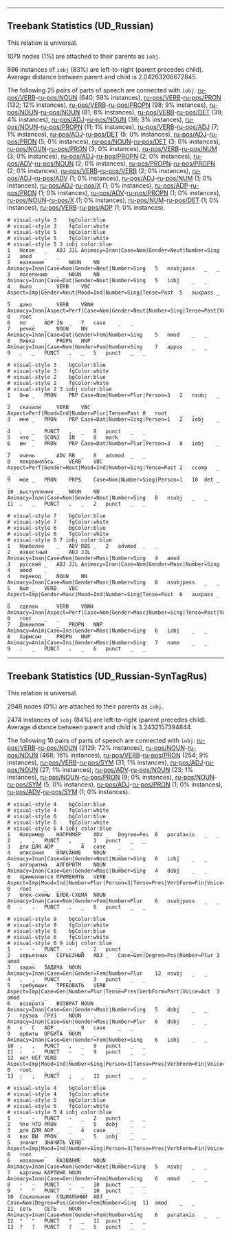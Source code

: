 

--------------------------------------------------------------------------------

## Treebank Statistics (UD_Russian)

This relation is universal.

1079 nodes (1%) are attached to their parents as `iobj`.

896 instances of `iobj` (83%) are left-to-right (parent precedes child).
Average distance between parent and child is 2.04263206672845.

The following 25 pairs of parts of speech are connected with `iobj`: [ru-pos/VERB]()-[ru-pos/NOUN]() (640; 59% instances), [ru-pos/VERB]()-[ru-pos/PRON]() (132; 12% instances), [ru-pos/VERB]()-[ru-pos/PROPN]() (98; 9% instances), [ru-pos/NOUN]()-[ru-pos/NOUN]() (81; 8% instances), [ru-pos/VERB]()-[ru-pos/DET]() (39; 4% instances), [ru-pos/ADJ]()-[ru-pos/NOUN]() (36; 3% instances), [ru-pos/NOUN]()-[ru-pos/PROPN]() (11; 1% instances), [ru-pos/VERB]()-[ru-pos/ADJ]() (7; 1% instances), [ru-pos/ADJ]()-[ru-pos/DET]() (5; 0% instances), [ru-pos/ADJ]()-[ru-pos/PRON]() (5; 0% instances), [ru-pos/NOUN]()-[ru-pos/DET]() (3; 0% instances), [ru-pos/NOUN]()-[ru-pos/PRON]() (3; 0% instances), [ru-pos/VERB]()-[ru-pos/NUM]() (3; 0% instances), [ru-pos/ADJ]()-[ru-pos/PROPN]() (2; 0% instances), [ru-pos/ADV]()-[ru-pos/NOUN]() (2; 0% instances), [ru-pos/PROPN]()-[ru-pos/PROPN]() (2; 0% instances), [ru-pos/VERB]()-[ru-pos/VERB]() (2; 0% instances), [ru-pos/ADJ]()-[ru-pos/ADV]() (1; 0% instances), [ru-pos/ADJ]()-[ru-pos/NUM]() (1; 0% instances), [ru-pos/ADJ]()-[ru-pos/X]() (1; 0% instances), [ru-pos/ADP]()-[ru-pos/PRON]() (1; 0% instances), [ru-pos/ADV]()-[ru-pos/PROPN]() (1; 0% instances), [ru-pos/NOUN]()-[ru-pos/X]() (1; 0% instances), [ru-pos/NUM]()-[ru-pos/DET]() (1; 0% instances), [ru-pos/VERB]()-[ru-pos/ADP]() (1; 0% instances).


~~~ conllu
# visual-style 3	bgColor:blue
# visual-style 3	fgColor:white
# visual-style 5	bgColor:blue
# visual-style 5	fgColor:white
# visual-style 5 3 iobj	color:blue
1	Новое	_	ADJ	JJL	Animacy=Inan|Case=Nom|Gender=Neut|Number=Sing	2	amod	_	_
2	название	_	NOUN	NN	Animacy=Inan|Case=Nom|Gender=Neut|Number=Sing	5	nsubjpass	_	_
3	поселению	_	NOUN	NN	Animacy=Inan|Case=Dat|Gender=Neut|Number=Sing	5	iobj	_	_
4	было	_	VERB	VBC	Aspect=Imp|Gender=Neut|Mood=Ind|Number=Sing|Tense=Past	5	auxpass	_	_
5	дано	_	VERB	VBNH	Animacy=Inan|Aspect=Perf|Case=Nom|Gender=Neut|Number=Sing|Tense=Past|Voice=Pass	0	root	_	_
6	по	_	ADP	IN	_	7	case	_	_
7	речке	_	NOUN	NN	Animacy=Inan|Case=Dat|Gender=Fem|Number=Sing	5	nmod	_	_
8	Пивка	_	PROPN	NNP	Animacy=Inan|Case=Nom|Gender=Fem|Number=Sing	7	appos	_	_
9	.	_	PUNCT	.	_	5	punct	_	_

~~~


~~~ conllu
# visual-style 3	bgColor:blue
# visual-style 3	fgColor:white
# visual-style 2	bgColor:blue
# visual-style 2	fgColor:white
# visual-style 2 3 iobj	color:blue
1	Они	_	PRON	PRP	Case=Nom|Number=Plur|Person=3	2	nsubj	_	_
2	сказали	_	VERB	VBC	Aspect=Perf|Mood=Ind|Number=Plur|Tense=Past	0	root	_	_
3	мне	_	PRON	PRP	Case=Dat|Number=Sing|Person=1	2	iobj	_	_
4	,	_	PUNCT	,	_	8	punct	_	_
5	что	_	SCONJ	IN	_	8	mark	_	_
6	им	_	PRON	PRP	Case=Dat|Number=Plur|Person=3	8	iobj	_	_
7	очень	_	ADV	RB	_	8	advmod	_	_
8	понравилось	_	VERB	VBC	Aspect=Perf|Gender=Neut|Mood=Ind|Number=Sing|Tense=Past	2	ccomp	_	_
9	мое	_	PRON	PRP$	Case=Nom|Number=Sing|Person=1	10	det	_	_
10	выступление	_	NOUN	NN	Animacy=Inan|Case=Nom|Gender=Neut|Number=Sing	8	nsubj	_	_
11	.	_	PUNCT	.	_	2	punct	_	_

~~~


~~~ conllu
# visual-style 7	bgColor:blue
# visual-style 7	fgColor:white
# visual-style 6	bgColor:blue
# visual-style 6	fgColor:white
# visual-style 6 7 iobj	color:blue
1	Наиболее	_	ADV	RBS	_	2	advmod	_	_
2	известный	_	ADJ	JJL	Animacy=Inan|Case=Nom|Gender=Masc|Number=Sing	4	amod	_	_
3	русский	_	ADJ	JJL	Animacy=Inan|Case=Nom|Gender=Masc|Number=Sing	4	amod	_	_
4	перевод	_	NOUN	NN	Animacy=Inan|Case=Nom|Gender=Masc|Number=Sing	6	nsubjpass	_	_
5	был	_	VERB	VBC	Aspect=Imp|Gender=Masc|Mood=Ind|Number=Sing|Tense=Past	6	auxpass	_	_
6	сделан	_	VERB	VBNH	Animacy=Inan|Aspect=Perf|Case=Nom|Gender=Masc|Number=Sing|Tense=Past|Voice=Pass	0	root	_	_
7	Даниилом	_	PROPN	NNP	Animacy=Anim|Case=Ins|Gender=Masc|Number=Sing	6	iobj	_	_
8	Хармсом	_	PROPN	NNP	Animacy=Anim|Case=Ins|Gender=Masc|Number=Sing	7	name	_	_
9	.	_	PUNCT	.	_	6	punct	_	_

~~~




--------------------------------------------------------------------------------

## Treebank Statistics (UD_Russian-SynTagRus)

This relation is universal.

2948 nodes (0%) are attached to their parents as `iobj`.

2474 instances of `iobj` (84%) are left-to-right (parent precedes child).
Average distance between parent and child is 3.2432157394844.

The following 10 pairs of parts of speech are connected with `iobj`: [ru-pos/VERB]()-[ru-pos/NOUN]() (2129; 72% instances), [ru-pos/NOUN]()-[ru-pos/NOUN]() (468; 16% instances), [ru-pos/VERB]()-[ru-pos/PRON]() (254; 9% instances), [ru-pos/VERB]()-[ru-pos/SYM]() (31; 1% instances), [ru-pos/ADJ]()-[ru-pos/NOUN]() (27; 1% instances), [ru-pos/ADV]()-[ru-pos/NOUN]() (23; 1% instances), [ru-pos/NOUN]()-[ru-pos/PRON]() (9; 0% instances), [ru-pos/NOUN]()-[ru-pos/SYM]() (5; 0% instances), [ru-pos/ADJ]()-[ru-pos/PRON]() (1; 0% instances), [ru-pos/ADV]()-[ru-pos/SYM]() (1; 0% instances).


~~~ conllu
# visual-style 4	bgColor:blue
# visual-style 4	fgColor:white
# visual-style 6	bgColor:blue
# visual-style 6	fgColor:white
# visual-style 6 4 iobj	color:blue
1	Например	НАПРИМЕР	ADV	_	Degree=Pos	6	parataxis	_	_
2	,	,	PUNCT	,	_	1	punct	_	_
3	для	ДЛЯ	ADP	_	_	4	case	_	_
4	описания	ОПИСАНИЕ	NOUN	_	Animacy=Inan|Case=Gen|Gender=Neut|Number=Sing	6	iobj	_	_
5	алгоритма	АЛГОРИТМ	NOUN	_	Animacy=Inan|Case=Gen|Gender=Masc|Number=Sing	4	dobj	_	_
6	применяются	ПРИМЕНЯТЬ	VERB	_	Aspect=Imp|Mood=Ind|Number=Plur|Person=3|Tense=Pres|VerbForm=Fin|Voice=Pass	0	root	_	_
7	блок-схемы	БЛОК-СХЕМА	NOUN	_	Animacy=Inan|Case=Nom|Gender=Fem|Number=Plur	6	nsubjpass	_	_
8	.	.	PUNCT	.	_	6	punct	_	_

~~~


~~~ conllu
# visual-style 9	bgColor:blue
# visual-style 9	fgColor:white
# visual-style 6	bgColor:blue
# visual-style 6	fgColor:white
# visual-style 6 9 iobj	color:blue
1	-	-	PUNCT	-	_	2	punct	_	_
2	серьезных	СЕРЬЕЗНЫЙ	ADJ	_	Case=Gen|Degree=Pos|Number=Plur	3	amod	_	_
3	задач	ЗАДАЧА	NOUN	_	Animacy=Inan|Case=Gen|Gender=Fem|Number=Plur	12	nsubj	_	_
4	,	,	PUNCT	,	_	3	punct	_	_
5	требующих	ТРЕБОВАТЬ	VERB	_	Aspect=Imp|Case=Gen|Number=Plur|Tense=Pres|VerbForm=Part|Voice=Act	3	amod	_	_
6	возврата	ВОЗВРАТ	NOUN	_	Animacy=Inan|Case=Gen|Gender=Masc|Number=Sing	5	dobj	_	_
7	грузов	ГРУЗ	NOUN	_	Animacy=Inan|Case=Gen|Gender=Masc|Number=Plur	6	dobj	_	_
8	с	С	ADP	_	_	9	case	_	_
9	орбиты	ОРБИТА	NOUN	_	Animacy=Inan|Case=Gen|Gender=Fem|Number=Sing	6	iobj	_	_
10	,	,	PUNCT	,	_	9	punct	_	_
11	-	-	PUNCT	-	_	9	punct	_	_
12	нет	НЕТ	VERB	_	Aspect=Imp|Mood=Ind|Number=Sing|Person=3|Tense=Pres|VerbForm=Fin|Voice=Act	0	root	_	_
13	;	;	PUNCT	;	_	12	punct	_	_

~~~


~~~ conllu
# visual-style 4	bgColor:blue
# visual-style 4	fgColor:white
# visual-style 5	bgColor:blue
# visual-style 5	fgColor:white
# visual-style 5 4 iobj	color:blue
1	-	-	PUNCT	-	_	2	punct	_	_
2	Что	ЧТО	PRON	_	_	5	dobj	_	_
3	для	ДЛЯ	ADP	_	_	4	case	_	_
4	вас	ВЫ	PRON	_	_	5	iobj	_	_
5	значит	ЗНАЧИТЬ	VERB	_	Aspect=Imp|Mood=Ind|Number=Sing|Person=3|Tense=Pres|VerbForm=Fin|Voice=Act	0	root	_	_
6	название	НАЗВАНИЕ	NOUN	_	Animacy=Inan|Case=Nom|Gender=Neut|Number=Sing	5	nsubj	_	_
7	картины	КАРТИНА	NOUN	_	Animacy=Inan|Case=Gen|Gender=Fem|Number=Sing	6	nmod	_	_
8	-	-	PUNCT	-	_	10	punct	_	_
9	"	"	PUNCT	"	_	10	punct	_	_
10	Социальная	СОЦИАЛЬНЫЙ	ADJ	_	Case=Nom|Degree=Pos|Gender=Fem|Number=Sing	11	amod	_	_
11	сеть	СЕТЬ	NOUN	_	Animacy=Inan|Case=Nom|Gender=Fem|Number=Sing	6	parataxis	_	_
12	"	"	PUNCT	"	_	11	punct	_	_
13	?	?	PUNCT	?	_	5	punct	_	_

~~~


